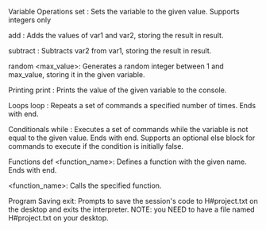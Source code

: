 Variable Operations
set <variable> <value>: Sets the variable to the given value. Supports integers only

add <var1> <var2> <result>: Adds the values of var1 and var2, storing the result in result.

subtract <var1> <var2> <result>: Subtracts var2 from var1, storing the result in result.

random <variable> <max_value>: Generates a random integer between 1 and max_value, storing it in the given variable.

Printing
print <variable>: Prints the value of the given variable to the console.

Loops
loop <iterations>: Repeats a set of commands a specified number of times. Ends with end.

Conditionals
while <variable> <value>: Executes a set of commands while the variable is not equal to the given value. Ends with end. Supports an optional else block for commands to execute if the condition is initially false.

Functions
def <function_name>: Defines a function with the given name. Ends with end.

<function_name>: Calls the specified function.

Program Saving
exit: Prompts to save the session's code to H#project.txt on the desktop and exits the interpreter.
NOTE: you NEED to have a file named H#project.txt on your desktop.
